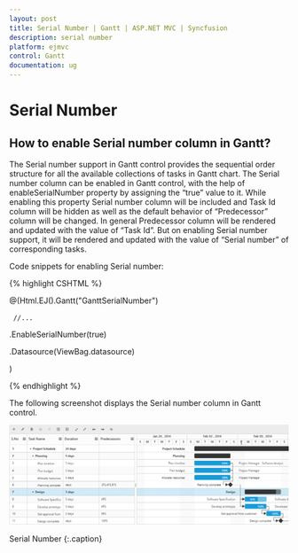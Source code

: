 ```yaml
---
layout: post
title: Serial Number | Gantt | ASP.NET MVC | Syncfusion
description: serial number
platform: ejmvc
control: Gantt
documentation: ug
---
```


# Serial Number

## How to enable Serial number column in Gantt?

The Serial number support in Gantt control provides the sequential order structure for all the available collections of tasks in Gantt chart. The Serial number column can be enabled in Gantt control, with the help of enableSerialNumber property by assigning the “true” value to it. While enabling this property Serial number column will be included and Task Id column will be hidden as well as the default behavior of “Predecessor” column will be changed. In general Predecessor column will be rendered and updated with the value of “Task Id”. But on enabling Serial number support, it will be rendered and updated with the value of “Serial number” of corresponding tasks.

Code snippets for enabling Serial number:


{% highlight CSHTML %}



@(Html.EJ().Gantt("GanttSerialNumber")

     //...

.EnableSerialNumber(true)

.Datasource(ViewBag.datasource)

)



{% endhighlight %}





The following screenshot displays the Serial number column in Gantt control.



![](Serial-Number_images/Serial_img1.png)

Serial Number
{:.caption}
